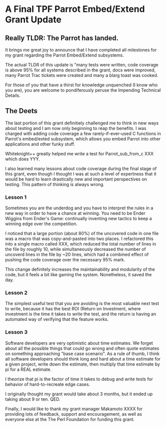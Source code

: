 # A Final TPF Parrot Embed/Extend Grant Update

## Really TLDR: The Parrot has landed.

It brings me great joy to announce that I have completed all milestones for my
grant regarding the Parrot Embed/Extend subsystems.

The actual TLDR of this update is "many tests were written, code coverage is
above 95% for all systems described in the grant, docs were improved, many
Parrot Trac tickets were created and many a blarg toast was cooked.

For those of you that have a thirst for knowledge unquenched (I know who you are),
you are welcome to pondiferously peruse the Impending Technical Details.

## The Deets

The last portion of this grant definitiely challenged me to think in new ways
about testing and I am now only beginning to reap the benefits. I was charged
with adding code coverage a few rarely-if-ever-used C functions in Parrot's
embed/exted subsystem, which allows you embed Parrot into other applications
and other funky stuff.

Whiteknight++ greatly helped me write a test for Parrot_sub_from_c XXX which
does YYY.

I also learned many lessons about code coverage during the final stage of this
grant, even though I thought I was at such a level of expertness that it would
be hard to learn drastically new and important perspectives on testing. This
pattern of thinking is always wrong.

### Lesson 1

Sometimes you are the underdog and you have to interpret the rules in a new way
in order to have a chance at winning. You need to be Ender Wiggins from Ender's
Game: continually inventing new tactics to keep a winning edge over the
competition.

I noticed that a large portion (about 80%) of the uncovered code in one file
was a macro that was copy-and-pasted into two places. I refactored this into a
single macro called XXX, which reduced the total number of lines in the file by
roughly 10, while simultaneously decreased the number of uncoverd lines in the
file by ~20 lines, which had a combined effect of pushing the code coverage
over the necessary 95% mark.

This change definitely increases the maintainability and modularity of the
code, but it feels a bit like gaming the system. Nonetheless, it saved the day.

### Lesson 2

The simplest useful test that you are avoiding is the most valuable next test to
write, because it has the best ROI (Return on Investment, where investment is the
time it takes to write the test, and the return is having an automated way of
verifying that the feature works.

### Lesson 3

Software developers are very optimistic about time estimates. We forget about all
the possible things that could go wrong and often quote estimates on something
approaching "base case scenario". As a rule of thumb, I think all software developers
should think long and hard about a time estimate for a given project, write down
the estimate, then multiply that time estimate by pi for a REAL estimate.

I theorize that pi is the factor of time it takes to debug and write tests for
behavior of hard-to-recreate edge cases.

I originally thought my grant would take about 3 months, but it ended up taking about
9 or ten. QED.

Finally, I would like to thank my grant manager Makamoto XXXX for providing
lots of feedback, support and encouragement, as well as everyone else at the
The Perl Foundation for funding this grant.
